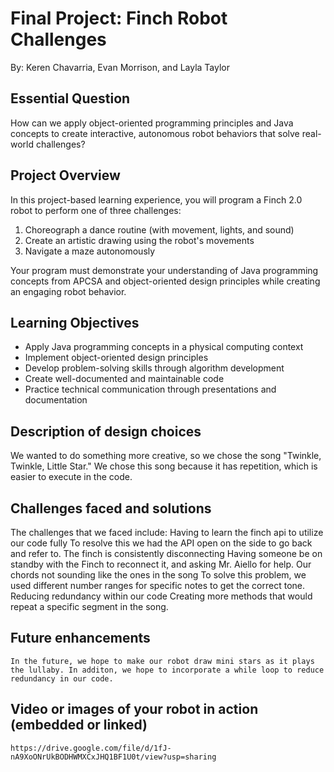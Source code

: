 # Final Project: Finch Robot Challenges 
By: Keren Chavarria, Evan Morrison, and Layla Taylor

## Essential Question
How can we apply object-oriented programming principles and Java concepts to create interactive, autonomous robot behaviors that solve real-world challenges?

## Project Overview
In this project-based learning experience, you will program a Finch 2.0 robot to perform one of three challenges:
1. Choreograph a dance routine (with movement, lights, and sound)
2. Create an artistic drawing using the robot's movements
3. Navigate a maze autonomously

Your program must demonstrate your understanding of Java programming concepts from APCSA and object-oriented design principles while creating an engaging robot behavior.

## Learning Objectives
- Apply Java programming concepts in a physical computing context
- Implement object-oriented design principles
- Develop problem-solving skills through algorithm development
- Create well-documented and maintainable code
- Practice technical communication through presentations and documentation


## Description of design choices
We wanted to do something more creative, so we chose the song "Twinkle, Twinkle, Little Star." We chose this song because it has repetition, which is easier to execute in the code.

## Challenges faced and solutions
The challenges that we faced include:
    Having to learn the finch api to utilize our code fully
        To resolve this we had the API open on the side to go back and refer to.
    The finch is consistently disconnecting 
        Having someone be on standby with the Finch to reconnect it, and asking Mr. Aiello for help.
    Our chords not sounding like the ones in the song
        To solve this problem, we used different number ranges for specific notes to get the correct tone.
    Reducing redundancy within our code
        Creating more methods that would repeat a specific segment in the song.

## Future enhancements
    In the future, we hope to make our robot draw mini stars as it plays the lullaby. In additon, we hope to incorporate a while loop to reduce redundancy in our code.
## Video or images of your robot in action (embedded or linked)
    https://drive.google.com/file/d/1fJ-nA9XoONrUkBODHWMXCxJHQ1BF1U0t/view?usp=sharing